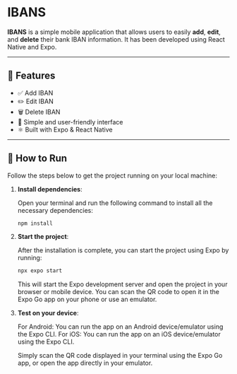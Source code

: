 # IBANS

**IBANS** is a simple mobile application that allows users to easily **add**, **edit**, and **delete** their bank IBAN information. It has been developed using React Native and Expo.

---

## 📱 Features

- ✅ Add IBAN
- ✏️ Edit IBAN
- 🗑️ Delete IBAN
- 🎨 Simple and user-friendly interface
- ⚛️ Built with Expo & React Native

---

## 🚀 How to Run

Follow the steps below to get the project running on your local machine:

1. **Install dependencies**:

    Open your terminal and run the following command to install all the necessary dependencies:
    ```bash
    npm install
    ```

2. **Start the project**:

    After the installation is complete, you can start the project using Expo by running:
    ```bash
    npx expo start
    ```
    This will start the Expo development server and open the project in your browser or mobile device. You can scan the QR code to open it in the Expo Go app on your phone or use an emulator.

3. **Test on your device**:

    For Android: You can run the app on an Android device/emulator using the Expo CLI.
    For iOS: You can run the app on an iOS device/emulator using the Expo CLI.

    Simply scan the QR code displayed in your terminal using the Expo Go app, or open the app directly in your emulator.
